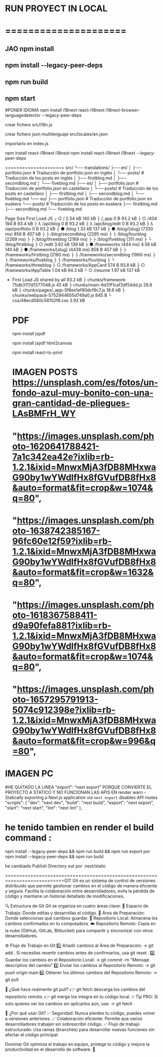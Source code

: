# RUN PROYECT IN LOCAL
# =====================
## JAO npm install 
## npm install --legacy-peer-deps
## npm run build
## npm start


#PONER IDIOMA
npm install i18next react-i18next i18next-browser-languagedetector --legacy-peer-deps

crear fichero src/i18n.js

crear fichero json multilenguaje
    src/locales/en.json

importarlo en index.js





npm install react-i18next i18next
npm install react-i18next i18next --legacy-peer-deps

=====================
src/
└── translations/
    ├── en/
    │   ├── portfolio.json      # Traducción de portfolio.json en inglés
    │   └── posts/              # Traducción de los posts en inglés
    │       ├── firstblog.md
    │       ├── secondblog.md
    │       └── fiveblog.md
    ├── es/
    │   ├── portfolio.json      # Traducción de portfolio.json en castellano
    │   └── posts/              # Traducción de los posts en castellano
    │       ├── firstblog.md
    │       ├── secondblog.md
    │       └── fiveblog.md
    └── eu/
        ├── portfolio.json      # Traducción de portfolio.json en euskera
        └── posts/              # Traducción de los posts en euskera
            ├── firstblog.md
            ├── secondblog.md
            └── fiveblog.md


Page                                       Size     First Load JS
┌ ○ /                                      2.54 kB         140 kB
├   /_app                                  0 B            93.2 kB
├ ○ /404                                   194 B          93.4 kB
├ λ /api/blog                              0 B            93.2 kB
├ λ /api/blog/edit                         0 B            93.2 kB
├ λ /api/portfolio                         0 B            93.2 kB
├ ● /blog                                  1.33 kB         137 kB
├ ● /blog/[slug] (7330 ms)                 856 B           457 kB
├   ├ /blog/secondblog (2295 ms)
├   ├ /blog/fourblog (2269 ms)
├   ├ /blog/threeblog (2169 ms)
├   ├ /blog/fiveblog (311 ms)
├   └ /blog/firstblog
├ ○ /edit                                  3.62 kB         139 kB
├ ● /frameworks (444 ms)                   4.56 kB         140 kB
├ ● /frameworks/[slug] (4438 ms)           858 B           457 kB
├   ├ /frameworks/firstblog (2180 ms)
├   ├ /frameworks/secondblog (1960 ms)
├   ├ /frameworks/fiveblog
├   ├ /frameworks/fourblog
├   └ /frameworks/threeblog
├ ○ /frameworks/AppCard                    574 B          93.8 kB
├ ○ /frameworks/AppTable                   1.04 kB        94.3 kB
└ ○ /resume                                1.97 kB         137 kB
+ First Load JS shared by all              93.2 kB
  ├ chunks/framework-75db3117d1377048.js   45 kB
  ├ chunks/main-6d31f1caf3df54dd.js        28.8 kB
  ├ chunks/pages/_app-5f8ee1ef90dcf6c7.js  18.6 kB
  ├ chunks/webpack-5752944655d749a0.js     845 B
  └ css/48ecd580c56102f8.css               3.92 kB

  # PDF
  npm install jspdf

  npm install jspdf html2canvas

  npm install react-to-print

  # IMAGEN POSTS https://unsplash.com/es/fotos/un-fondo-azul-muy-bonito-con-una-gran-cantidad-de-pliegues-LAsBMFrH_WY
  # "https://images.unsplash.com/photo-1620641788421-7a1c342ea42e?ixlib=rb-1.2.1&ixid=MnwxMjA3fDB8MHxwaG90by1wYWdlfHx8fGVufDB8fHx8&auto=format&fit=crop&w=1074&q=80",
  #   "https://images.unsplash.com/photo-1638742385167-96fc60e12f59?ixlib=rb-1.2.1&ixid=MnwxMjA3fDB8MHxwaG90by1wYWdlfHx8fGVufDB8fHx8&auto=format&fit=crop&w=1632&q=80",
  #   "https://images.unsplash.com/photo-1618367588411-d9a90fefa881?ixlib=rb-1.2.1&ixid=MnwxMjA3fDB8MHxwaG90by1wYWdlfHx8fGVufDB8fHx8&auto=format&fit=crop&w=1074&q=80",
  #   "https://images.unsplash.com/photo-1657295791913-5074c912398e?ixlib=rb-1.2.1&ixid=MnwxMjA3fDB8MHxwaG90by1wYWdlfHx8fGVufDB8fHx8&auto=format&fit=crop&w=996&q=80",
 #  IMAGEN PC


 #HE QUITADO LA LINEA "export": "next export" PORQUE CONVIERTE EL PROYECTO A STATICO Y NO FUNCIONAN LAS APIS EN render
        warn  - Statically exporting a Next.js application via `next export` disables API routes
 "scripts": {
    "dev": "next dev",
    "build": "next build",
    "export": "next export",
    "start": "next start",
    "lint": "next lint"
  },
# he tenido tambien en render el build command :
  npm install --legacy-peer-deps && npm run build && npm run export
por 
  npm install --legacy-peer-deps && npm run build 

  he cambiado Publish Directory out por .next/static

  ===========================================================================GIT
  Git es un sistema de control de versiones distribuido que permite gestionar cambios en el código de manera eficiente y segura. Facilita la colaboración entre desarrolladores, evita la pérdida de código y mantiene un historial detallado de modificaciones.

🔍 Estructura de Git
Git se organiza en cuatro áreas clave:
📂 Espacio de Trabajo: Donde editas y desarrollas el código.
📌 Área de Preparación: Donde seleccionas qué cambios guardar.
💾 Repositorio Local: Almacena los cambios confirmados en tu computadora.
☁️ Repositorio Remoto: Copia en la nube (GitHub, GitLab, Bitbucket) para compartir y sincronizar con otros desarrolladores.

⚙️ Flujo de Trabajo en Git
1️⃣ Añadir cambios al Área de Preparación:
→ git add .
Si necesitas revertir cambios antes de confirmarlos, usa git reset .
2️⃣ Guardar los cambios en el Repositorio Local:
→ git commit -m "Mensaje descriptivo del cambio"
3️⃣ Enviar los cambios al Repositorio Remoto:
→ git push origin main
4️⃣ Obtener los últimos cambios del Repositorio Remoto:
→ git pull

🔄 ¿Qué hace realmente git pull?
👉 git fetch descarga los cambios del repositorio remoto.
👉 git merge los integra en tu código local.
⚡ Tip PRO: Si solo quieres ver los cambios sin aplicarlos aún, usa:
→ git fetch

🎯 ¿Por qué usar Git?
✅ Seguridad: Nunca pierdes tu código, puedes volver a versiones anteriores.
✅ Colaboración eficiente: Permite que varios desarrolladores trabajen sin sobrescribir código.
✅ Flujo de trabajo estructurado: Usa ramas (branches) para desarrollar nuevas funciones sin afectar el código principal.

Dominar Git optimiza el trabajo en equipo, protege tu código y mejora la productividad en el desarrollo de software. 🚀




